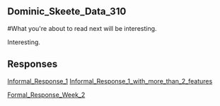 ## Dominic_Skeete_Data_310

#What you're about to read next will be interesting.

Interesting. 


## Responses

[Informal_Response_1](https://daskeete.github.io/Informal_Response_1/)
[Informal_Response_1_with_more_than_2_features](https://daskeete.github.io/Informal_Response_1_with_more_than_2_features/)


[Formal_Response_Week_2](https://daskeete.github.io/Formal_Response_Week_2/)
